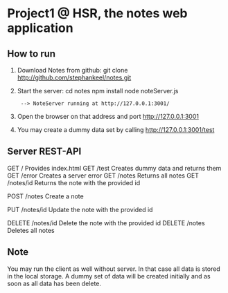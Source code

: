 Project1 @ HSR, the notes web application
=========================================

How to run
----------

1. Download Notes from github:
        git clone http://github.com/stephankeel/notes.git

2. Start the server:
        cd notes
        npm install
        node noteServer.js
	
        --> NoteServer running at http://127.0.0.1:3001/
	
3. Open the browser on that address and port http://127.0.0.1:3001

4. You may create a dummy data set by calling http://127.0.0.1:3001/test


Server REST-API
---------------

GET /               Provides index.html
GET /test           Creates dummy data and returns them
GET /error          Creates a server error
GET /notes          Returns all notes
GET /notes/id       Returns the note with the provided id

POST /notes         Create a note

PUT /notes/id       Update the note with the provided id

DELETE /notes/id    Delete the note with the provided id
DELETE /notes       Deletes all notes


Note
----

You may run the client as well without server. In that case all data is stored in the local storage.
A dummy set of data will be created initially and as soon as all data has been delete.
